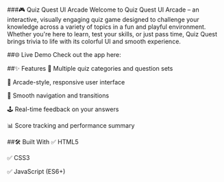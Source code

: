 ###🎮 Quiz Quest UI Arcade
Welcome to Quiz Quest UI Arcade – an interactive, visually engaging quiz game designed to challenge your knowledge across a variety of topics in a fun and playful environment.
Whether you're here to learn, test your skills, or just pass time, Quiz Quest brings trivia to life with its colorful UI and smooth experience.

##🌐 Live Demo
Check out the app here:

##✨ Features
🧠 Multiple quiz categories and question sets

🎨 Arcade-style, responsive user interface

🔄 Smooth navigation and transitions

🕹️ Real-time feedback on your answers

📊 Score tracking and performance summary

##🛠️ Built With
✅ HTML5

✅ CSS3

✅ JavaScript (ES6+)
